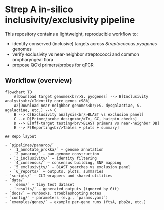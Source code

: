 # Strep A in-silico inclusivity/exclusivity pipeline

This repository contains a lightweight, reproducible workflow to:
- identify conserved (inclusive) targets across *Streptococcus pyogenes* genomes
- verify exclusivity vs near-neighbor streptococci and common oropharyngeal flora
- propose QC’d primers/probes for qPCR

## Workflow (overview)

```mermaid
flowchart TD
    A[Download target genomes<br/>S. pyogenes] --> B[Inclusivity analysis<br/>Identify core genes >98%]
    A2[Download near-neighbor genomes<br/>S. dysgalactiae, S. agalactiae, etc.] --> C
    B --> C[Exclusivity analysis<br/>BLAST vs exclusion panel]
    C --> D[Primer/probe design<br/>Tm, GC, hairpin checks]
    D --> E[Off-target testing<br/>BLAST primers vs near-neighbor DB]
    E --> F[Reporting<br/>Tables + plots + summary]

## Repo layout

- `pipelines/panaroo/`
  - `1_annotate_prokka/` — genome annotation
  - `2_panaroo/` — pan-genome construction
  - `3_inclusivity/` — identity filtering
  - `4_consensus/` — consensus building, SNP mapping
  - `5_exclusivity/` — BLAST searches vs exclusion panel
  - `6_reports/` — outputs, plots, summaries
- `scripts/` — CLI wrappers and shared utilities
- `data/`
  - `demo/` — tiny test dataset
  - `results/` — generated outputs (ignored by Git)
- `docs/` — runbooks, troubleshooting notes
- `config/` — parameters (e.g., `params.yaml`)
- `examples/genes/` — example per-gene runs (ftsA, pbp2a, etc.)

